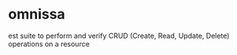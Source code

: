 # omnissa
est suite to perform and verify CRUD (Create, Read, Update, Delete) operations on a resource
